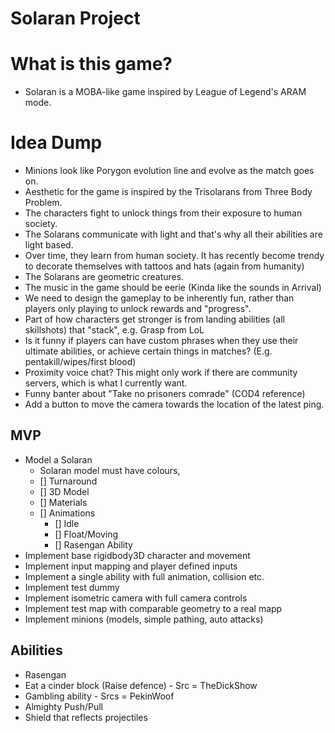 # Solaran Project

# What is this game?

- Solaran is a MOBA-like game inspired by League of Legend's ARAM mode.

# Idea Dump

- Minions look like Porygon evolution line and evolve as the match goes on.
- Aesthetic for the game is inspired by the Trisolarans from Three Body Problem.
- The characters fight to unlock things from their exposure to human society.
- The Solarans communicate with light and that's why all their abilities are light based.
- Over time, they learn from human society. It has recently become trendy to decorate themselves with tattoos and hats (again from humanity)
- The Solarans are geometric creatures.
- The music in the game should be eerie (Kinda like the sounds in Arrival)
- We need to design the gameplay to be inherently fun, rather than players only playing to unlock rewards and "progress".
- Part of how characters get stronger is from landing abilities (all skillshots) that "stack", e.g. Grasp from LoL
- Is it funny if players can have custom phrases when they use their ultimate abilities, or achieve certain things in matches? (E.g. pentakill/wipes/first blood)
- Proximity voice chat? This might only work if there are community servers, which is what I currently want.
- Funny banter about "Take no prisoners comrade" (COD4 reference)
- Add a button to move the camera towards the location of the latest ping.

## MVP

- Model a Solaran
    - Solaran model must have colours, 
    - [] Turnaround
    - [] 3D Model
    - [] Materials
    - [] Animations
        - [] Idle
        - [] Float/Moving
        - [] Rasengan Ability
- Implement base rigidbody3D character and movement
- Implement input mapping and player defined inputs
- Implement a single ability with full animation, collision etc.
- Implement test dummy
- Implement isometric camera with full camera controls 
- Implement test map with comparable geometry to a real mapp
- Implement minions (models, simple pathing, auto attacks)

## Abilities

- Rasengan
- Eat a cinder block (Raise defence) - Src = TheDickShow
- Gambling ability - Srcs = PekinWoof
- Almighty Push/Pull
- Shield that reflects projectiles
